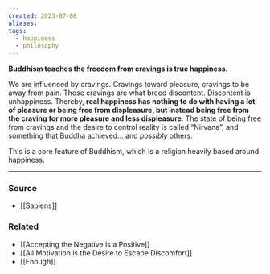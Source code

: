 ```yaml
---
created: 2023-07-08
aliases: 
tags:
  - happiness
  - philosophy
---
```

**Buddhism teaches the freedom from cravings is true happiness.**

We are influenced by cravings. Cravings toward pleasure, cravings to be away from pain. These cravings are what breed discontent. Discontent is unhappiness. Thereby, **real happiness has nothing to do with having a lot of pleasure or being free from displeasure, but instead being free from the craving for more pleasure and less displeasure**. The state of being free from cravings and the desire to control reality is called “Nirvana”, and something that Buddha achieved... and *possibly* others.

This is a core feature of Buddhism, which is a religion heavily based around happiness. 

---
### Source
- [[Sapiens]]
### Related
- [[Accepting the Negative is a Positive]]
- [[All Motivation is the Desire to Escape Discomfort]]
- [[Enough]]